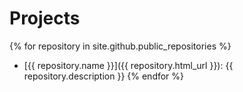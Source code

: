 
# Projects

{% for repository in site.github.public_repositories %}
- [{{ repository.name }}]({{ repository.html_url }}): {{ repository.description }}
{% endfor %}

